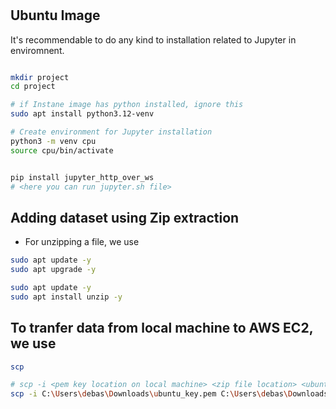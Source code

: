 #

## Ubuntu Image

It's recommendable to do any kind to installation related to Jupyter in enviromnent.



```bash

mkdir project
cd project

# if Instane image has python installed, ignore this
sudo apt install python3.12-venv

# Create environment for Jupyter installation
python3 -m venv cpu
source cpu/bin/activate


pip install jupyter_http_over_ws
# <here you can run jupyter.sh file>
```

## Adding dataset using Zip extraction

- For unzipping a file, we use

```bash
sudo apt update -y
sudo apt upgrade -y
```

```bash
sudo apt update -y
sudo apt install unzip -y
```


## To tranfer data from local machine to AWS EC2, we use

```bash
scp

# scp -i <pem key location on local machine> <zip file location> <ubuntu@your-aws-ip>:<location on remote file>
scp -i C:\Users\debas\Downloads\ubuntu_key.pem C:\Users\debas\Downloads\landcoverai-20250306T133829Z-001.zip ubuntu@ec2-43-204-101-227.ap-south-1.compute.amazonaws.com:/home/ubuntu/

